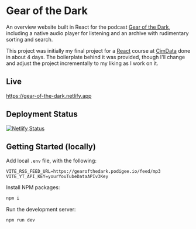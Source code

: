 # Gear of the Dark

An overview website built in React for the podcast [Gear of the Dark](https://gearofthedark.podigee.io/), including a native audio player for listening and an archive with rudimentary sorting and search.

This project was initially my final project for a [React](https://react.dev) course at [CimData](https://www.cimdata.de/weiterbildung/programmieren-mit-javascript-framework-react/) done in about 4 days. The boilerplate behind it was provided, though I'll change and adjust the project incrementally to my liking as I work on it.

## Live
https://gear-of-the-dark.netlify.app

## Deployment Status

[![Netlify Status](https://api.netlify.com/api/v1/badges/98dfa404-b571-49ef-b2ed-826d94d012d8/deploy-status)](https://app.netlify.com/sites/gear-of-the-dark/deploys)

## Getting Started (locally)

Add local `.env` file, with the following:
```
VITE_RSS_FEED_URL=https://gearofthedark.podigee.io/feed/mp3
VITE_YT_API_KEY=yourYouTubeDataAPIv3Key
```

Install NPM packages:
```bash
npm i
```

Run the development server:

```bash
npm run dev
```

